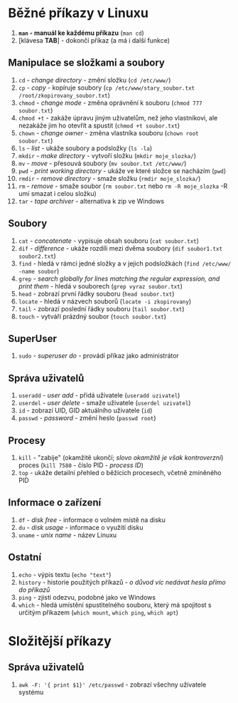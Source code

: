 # Běžné příkazy v Linuxu
1. **`man` - manuál ke každému příkazu** (`man cd`)
1. [klávesa **TAB**] - dokončí příkaz (a má i další funkce)

## Manipulace se složkami a soubory
1. `cd` - *change directory* - změní složku (`cd /etc/www/`)
1. `cp` - *copy* - kopíruje soubory (`cp /etc/www/stary_soubor.txt /root/zkopirovany_soubor.txt`)
1. `chmod` - *change mode* - změna oprávnění k souboru (`chmod 777 soubor.txt`)
1. `chmod +t` - zakáže úpravu jiným uživatelům, než jeho vlastníkovi, ale nezakáže jim ho otevřít a spustit (`chmod +t soubor.txt`)
1. `chown` - *change owner* - změna vlastníka souboru (`chown root soubor.txt`)
1. `ls` - *list* - ukáže soubory a podsložky (`ls -la`)
1. `mkdir` - *make directory* - vytvoří složku (`mkdir moje_slozka/`)
1. `mv` - *move* - přesouvá soubory (`mv soubor.txt /etc/www/`)
1. `pwd` - *print working directory* - ukáže ve které složce se nacházím (`pwd`)
1. `rmdir` - *remove directory* - smaže složku (`rmdir moje_slozka/`)
1. `rm` - *remove* - smaže soubor (`rm soubor.txt` nebo `rm -R moje_slozka` -R umí smazat i celou složku)
1. `tar` - *tape archiver* - alternativa k zip ve Windows

## Soubory
1. `cat` - *concatenate* - vypisuje obsah souboru (`cat soubor.txt`)
1. `dif` - *difference* - ukáže rozdíli mezi dvěma soubory (`dif soubor1.txt soubor2.txt`)
1. `find` - hledá v rámci jedné složky a v jejich podsložkách (`find /etc/www/ -name soubor`)
1. `grep` - *search globally for lines matching the regular expression, and print them* - hledá v souborech (`grep vyraz soubor.txt`)
1. `head` - zobrazí první řádky souboru (`head soubor.txt`)
1. `locate` - hledá v názvech souborů (`locate -i zkopirovany`)
1. `tail` - zobrazí poslední řádky souboru (`tail soubor.txt`)
1. `touch` - vytváří prázdný soubor (`touch soubor.txt`)

## SuperUser
1. `sudo` - *superuser do* - provádí příkaz jako administrátor

## Správa uživatelů
1. `useradd` - *user add* - přidá uživatele (`useradd uzivatel`)
1. `userdel` - *user delete* - smaže uživatele (`userdel uzivatel`)
1. `id` - zobrazí UID, GID aktuálního uživatele (`id`)
1. `passwd` - *password* - změní heslo (`passwd root`)

## Procesy
1. `kill` - "zabije" (okamžitě ukončí; *slovo okamžitě je však kontroverzní*) proces (`kill 7580` - číslo PID - *process ID*)
1. `top` - ukáže detailní přehled o běžících procesech, včetně zmíněného PID

## Informace o zařízení
1. `df` - *disk free* - informace o volném místě na disku
1. `du` - *disk usage* - informace o využití disku
1. `uname` - *unix name* - název Linuxu

## Ostatní
1. `echo` - výpis textu (`echo "text"`)
1. `history` - historie použitých příkazů - *o důvod víc nedávat hesla přímo do příkazů*
1. `ping` - zjistí odezvu, podobné jako ve Windows
1. `which` - hledá umístění spustitelného souboru, který má spojitost s určitým příkazem (`which mount`, `which ping`, `which apt`)

# Složitější příkazy
## Správa uživatelů
1. `awk -F: '{ print $1}' /etc/passwd` - zobrazí všechny uživatele systému
